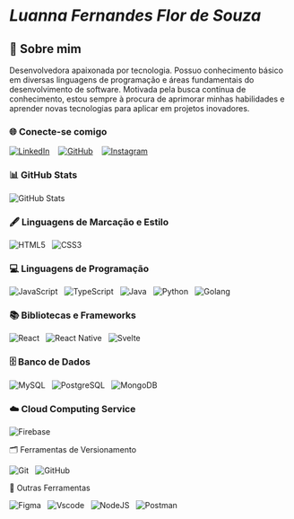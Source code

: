 #  *Luanna Fernandes Flor de Souza* 

## 🦄 Sobre mim

Desenvolvedora apaixonada por tecnologia. Possuo conhecimento básico em diversas linguagens de programação e áreas fundamentais do desenvolvimento de software. Motivada pela busca contínua de conhecimento, estou sempre à procura de aprimorar minhas habilidades e aprender novas tecnologias para aplicar em projetos inovadores.


### 🌐 Conecte-se comigo

[![LinkedIn](https://img.shields.io/badge/LinkedIn-0077B5?style=for-the-badge&logo=linkedin&logoColor=white)](https://www.linkedin.com/in/luanna-fernandes-flor-de-souza/) &nbsp;&nbsp;
[![GitHub](https://img.shields.io/badge/GitHub-100000?style=for-the-badge&logo=github&logoColor=white)](https://github.com/Luanna88) &nbsp;&nbsp;
[![Instagram](https://img.shields.io/badge/-Instagram-%23E4405F?style=for-the-badge&logo=instagram&logoColor=white)](https://www.instagram.com/luanna_ffs/)


### 📊 GitHub Stats
![GitHub Stats](https://github-readme-stats.vercel.app/api?username=Luanna88&theme=transparent&bg_color=000&border_color=30A3DC&show_icons=true&icon_color=30A3DC&title_color=E94D5F&text_color=FFF)

### 🖋️ Linguagens de Marcação e Estilo

![HTML5](https://img.shields.io/badge/HTML5-E34F26?style=for-the-badge&logo=html5&logoColor=white)&nbsp;&nbsp;
![CSS3](https://img.shields.io/badge/CSS3-1572B6?style=for-the-badge&logo=css3&logoColor=white)

### 💻 Linguagens de Programação

![JavaScript](https://img.shields.io/badge/JavaScript-F7DF1E?style=for-the-badge&logo=javascript&logoColor=black)&nbsp;&nbsp;
![TypeScript](https://img.shields.io/badge/TypeScript-007ACC?style=for-the-badge&logo=typescript&logoColor=white)&nbsp;&nbsp;
![Java](https://img.shields.io/badge/java-%23ED8B00.svg?style=for-the-badge&logo=openjdk&logoColor=white)&nbsp;&nbsp;
![Python](https://img.shields.io/badge/python-3670A0?style=for-the-badge&logo=python&logoColor=ffdd54)&nbsp;&nbsp;
![Golang](https://img.shields.io/badge/Go-00ADD8?style=for-the-badge&logo=go&logoColor=white)&nbsp;&nbsp;

### 📚 Bibliotecas e Frameworks

![React](https://img.shields.io/badge/React-20232A?style=for-the-badge&logo=react&logoColor=61DAFB)&nbsp;&nbsp;
![React Native](https://img.shields.io/badge/React_Native-20232A?style=for-the-badge&logo=react&logoColor=61DAFB)&nbsp;&nbsp;
![Svelte](https://img.shields.io/badge/svelte-%23f1413d.svg?style=for-the-badge&logo=svelte&logoColor=white)&nbsp;&nbsp;

### 🗄️ Banco de Dados

![MySQL](https://img.shields.io/badge/MySQL-00000F?style=for-the-badge&logo=mysql&logoColor=white)&nbsp;&nbsp;
![PostgreSQL](https://img.shields.io/badge/PostgreSQL-000?style=for-the-badge&logo=postgresql)&nbsp;&nbsp;
![MongoDB](https://img.shields.io/badge/MongoDB-%234ea94b.svg?style=for-the-badge&logo=mongodb&logoColor=white)

### ☁️ Cloud Computing Service

![Firebase](https://img.shields.io/badge/MySQL-000?style=for-the-badge&logo=firebase&logoColor=ffca28)

🗂️ Ferramentas de Versionamento

![Git](https://img.shields.io/badge/GIT-E44C30?style=for-the-badge&logo=git&logoColor=white)&nbsp;&nbsp;
![GitHub](https://img.shields.io/badge/GitHub-100000?style=flat&logo=github&logoColor=white)

 🧰 Outras Ferramentas

![Figma](https://img.shields.io/badge/Figma-696969?style=for-the-badge&logo=figma&logoColor=figma)&nbsp;&nbsp;
![Vscode](https://img.shields.io/badge/Vscode-007ACC?style=for-the-badge&logo=visual-studio-code&logoColor=white)&nbsp;&nbsp;
![NodeJS](https://img.shields.io/badge/node.js-6DA55F?style=for-the-badge&logo=node.js&logoColor=white)&nbsp;&nbsp;
![Postman](https://img.shields.io/badge/Postman-FF6C37.svg?style=for-the-badge&logo=Postman&logoColor=white)


